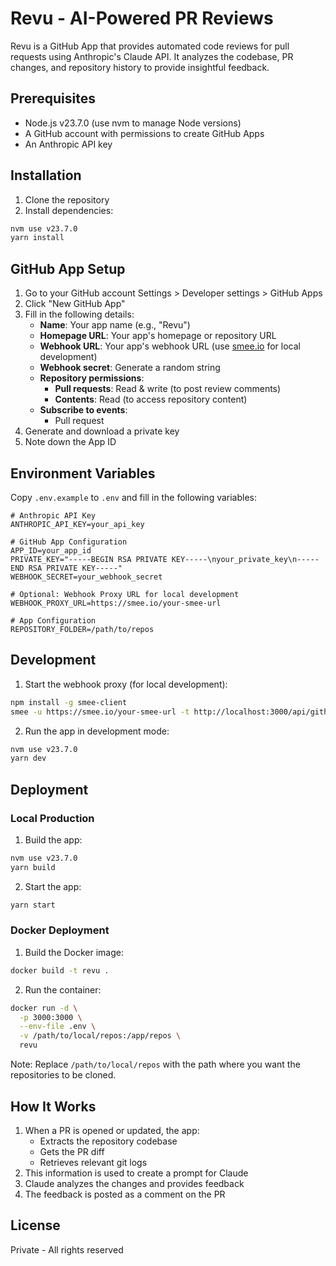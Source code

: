 # Revu - AI-Powered PR Reviews

Revu is a GitHub App that provides automated code reviews for pull requests using Anthropic's Claude API. It analyzes the codebase, PR changes, and repository history to provide insightful feedback.

## Prerequisites

- Node.js v23.7.0 (use nvm to manage Node versions)
- A GitHub account with permissions to create GitHub Apps
- An Anthropic API key

## Installation

1. Clone the repository
2. Install dependencies:
```bash
nvm use v23.7.0
yarn install
```

## GitHub App Setup

1. Go to your GitHub account Settings > Developer settings > GitHub Apps
2. Click "New GitHub App"
3. Fill in the following details:
   - **Name**: Your app name (e.g., "Revu")
   - **Homepage URL**: Your app's homepage or repository URL
   - **Webhook URL**: Your app's webhook URL (use [smee.io](https://smee.io) for local development)
   - **Webhook secret**: Generate a random string
   - **Repository permissions**:
     - **Pull requests**: Read & write (to post review comments)
     - **Contents**: Read (to access repository content)
   - **Subscribe to events**:
     - Pull request
4. Generate and download a private key
5. Note down the App ID

## Environment Variables

Copy `.env.example` to `.env` and fill in the following variables:

```env
# Anthropic API Key
ANTHROPIC_API_KEY=your_api_key

# GitHub App Configuration
APP_ID=your_app_id
PRIVATE_KEY="-----BEGIN RSA PRIVATE KEY-----\nyour_private_key\n-----END RSA PRIVATE KEY-----"
WEBHOOK_SECRET=your_webhook_secret

# Optional: Webhook Proxy URL for local development
WEBHOOK_PROXY_URL=https://smee.io/your-smee-url

# App Configuration
REPOSITORY_FOLDER=/path/to/repos
```

## Development

1. Start the webhook proxy (for local development):
```bash
npm install -g smee-client
smee -u https://smee.io/your-smee-url -t http://localhost:3000/api/github/webhooks
```

2. Run the app in development mode:
```bash
nvm use v23.7.0
yarn dev
```

## Deployment

### Local Production

1. Build the app:
```bash
nvm use v23.7.0
yarn build
```

2. Start the app:
```bash
yarn start
```

### Docker Deployment

1. Build the Docker image:
```bash
docker build -t revu .
```

2. Run the container:
```bash
docker run -d \
  -p 3000:3000 \
  --env-file .env \
  -v /path/to/local/repos:/app/repos \
  revu
```

Note: Replace `/path/to/local/repos` with the path where you want the repositories to be cloned.

## How It Works

1. When a PR is opened or updated, the app:
   - Extracts the repository codebase
   - Gets the PR diff
   - Retrieves relevant git logs
2. This information is used to create a prompt for Claude
3. Claude analyzes the changes and provides feedback
4. The feedback is posted as a comment on the PR

## License

Private - All rights reserved
